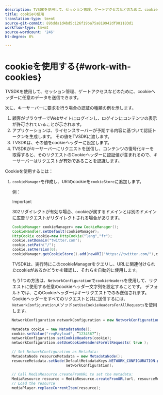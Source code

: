 ```yaml
---
description: TVSDKを使用して、セッション管理、ゲートアクセスなどのために、cookieヘッダーに任意のデータを送信できます。
title: cookieの使用
translation-type: tm+mt
source-git-commit: 89bdda1d4bd5c126f19ba75a819942df901183d1
workflow-type: tm+mt
source-wordcount: '246'
ht-degree: 0%

---
```



# cookieを使用する{#work-with-cookies}

TVSDKを使用して、セッション管理、ゲートアクセスなどのために、cookieヘッダーに任意のデータを送信できます。

次に、キーサーバーに要求を行う場合の認証の種類の例を示します。

1. 顧客がブラウザーでWebサイトにログインし、ログインにコンテンツの表示が許可されていることが示されます。
1. アプリケーションは、ライセンスサーバーが予期する内容に基づいて認証トークンを生成します。 その値をTVSDKに渡します。
1. TVSDKは、その値をcookieヘッダーに設定します。
1. TVSDKがキーサーバーにリクエストを送信し、コンテンツの復号化キーを取得すると、そのリクエストのCookieヘッダーに認証値が含まれるので、キーサーバーはリクエストが有効であることを認識します。

Cookieを使用するには：

1. `cookieManager`を作成し、URIのcookieを`cookieStore`に追加します。

   例：

   >[!IMPORTANT]
   >
   >302リダイレクトが有効な場合、cookieが属するドメインとは別のドメインに広告リクエストがリダイレクトされる場合があります。

   ```java
   CookieManager cookieManager= new CookieManager(); 
   CookieHandler.setDefault(cookieManager);  
   HttpCookie cookie=new HttpCookie("lang","fr"); 
   cookie.setDomain("twitter.com");  
   cookie.setPath("/"); 
   cookie.setVersion(0); 
   cookieManager.getCookieStore().add(newURI("https://twitter.com/"),cookie);
   ```

   TVSDKは、実行時にこのcookieManagerをクエリし、URLに関連付けられたcookieがあるかどうかを確認し、それらを自動的に使用します。

   もう1つの方法は、`NetworkConfiguration`で`cookieHeaders`を使用して、リクエストに使用する任意のcookieヘッダー文字列を設定することです。 デフォルトでは、このCookieヘッダーはキーリクエストでのみ送信されます。 Cookieヘッダーをすべてのリクエストと共に送信するには、`NetworkConfiguration`メソッド`setUseCookieHeadersForAllRequests`を使用します。

```java
   NetworkConfiguration networkConfiguration = new NetworkConfiguration(); 
    
   Metadata cookie = new MetadataNode(); 
   cookie.setValue("reqPayload", “1234567”); 
   networkConfiguration.setCookieHeaders(cookie); 
   networkConfiguration.setUseCookieHeadersForAllRequests( true ); 
    
   // Set NetworkConfiguration as Metadata:                                                                   
   MetadataNode resourceMetadata = new MetadataNode(); 
   resourceMetadata.setNode(DefaultMetadataKeys.NETWORK_CONFIGURATION.getValue(),  
                            networkConfiguration); 
    
   // Call MediaResource.createFromURL to set the metadata: 
   MediaResource resource = MediaResource.createFromURL(url, resourceMetadata); 
   // Load the resource 
   mediaPlayer.replaceCurrentItem(resource);
```
